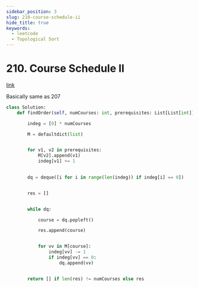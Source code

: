 ```yaml
---
sidebar_position: 3
slug: 210-course-schedule-ii
hide_title: true
keywords:
  - leetcode
  - Topological Sort
---
```


# 210. Course Schedule II

[link](https://leetcode.com/problems/course-schedule-ii/description/)

Basically same as 207


```python
class Solution:
    def findOrder(self, numCourses: int, prerequisites: List[List[int]]) -> List[int]:

        indeg = [0] * numCourses

        M = defaultdict(list)


        for v1, v2 in prerequisites:
            M[v2].append(v1)
            indeg[v1] += 1

        
        dq = deque([i for i in range(len(indeg)) if indeg[i] == 0])


        res = []


        while dq:

            course = dq.popleft()

            res.append(course)


            for vv in M[course]:
                indeg[vv] -= 1
                if indeg[vv] == 0:
                    dq.append(vv)


        return [] if len(res) != numCourses else res

```
